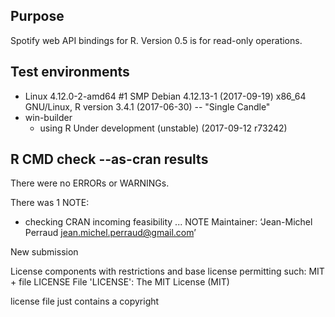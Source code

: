 ## Purpose

Spotify web API bindings for R. Version 0.5 is for read-only operations.

## Test environments

* Linux 4.12.0-2-amd64 #1 SMP Debian 4.12.13-1 (2017-09-19) x86_64 GNU/Linux, R version 3.4.1 (2017-06-30) -- "Single Candle"
* win-builder
    * using R Under development (unstable) (2017-09-12 r73242)

## R CMD check --as-cran results

There were no ERRORs or WARNINGs. 

There was 1 NOTE:

* checking CRAN incoming feasibility ... NOTE
Maintainer: ‘Jean-Michel Perraud <jean.michel.perraud@gmail.com>’

New submission

License components with restrictions and base license permitting such:
  MIT + file LICENSE
File 'LICENSE':
  The MIT License (MIT)

  license file just contains a copyright


